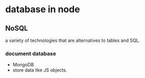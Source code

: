# database in node

## NoSQL
a variety of technologies that are alternatives to tables and SQL.

### document database
* MongoDB
* store data like JS objects.
